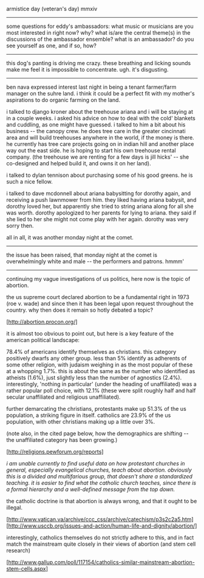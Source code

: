 armistice day (veteran's day) mmxiv

---

some questions for eddy's ambassadors:
what music or musicians are you most interested in right now? why?
what is/are the central theme(s) in the discussions of the ambassador ensemble?
what is an ambassador? do you see yourself as one, and if so, how?

---

this dog's panting is driving me crazy. these breathing and licking sounds make me feel it is impossible to concentrate. ugh. it's disgusting.

---

ben nava expressed interest last night in being a tenant farmer/farm manager on the suhre land. i think it could be a perfect fit with my mother's aspirations to do organic farming on the land.

i talked to django kroner about the treehouse ariana and i will be staying at in a couple weeks. i asked his advice on how to deal with the cold' blankets and cuddling, as one might have guessed. i talked to him a bit about his business -- the canopy crew. he does tree care in the greater cincinnati area and will build treehouses anywhere in the world, if the money is there. he currently has tree care projects going on in indian hill and another place way out the east side. he is hoping to start his own treehouse rental company. (the treehouse we are renting for a few days is jill hicks' -- she co-designed and helped build it, and owns it on her land).

i talked to dylan tennison about purchasing some of his good greens. he is such a nice fellow.

i talked to dave mcdonnell about ariana babysitting for dorothy again, and receiving a push lawnmower from him. they liked having ariana babysit, and dorothy loved her, but apparently she tried to string ariana along for all she was worth. dorothy apologized to her parents for lying to ariana. they said if she lied to her she might not come play with her again. dorothy was very sorry then.

all in all, it was another monday night at the comet.

---

the issue has been raised, that monday night at the comet is overwhelmingly white and male -- the performers and patrons. hmmm'

---

continuing my vague investigations of us politics, here now is the topic of abortion.

the us supreme court declared abortion to be a fundamental right in 1973 (roe v. wade) and since then it has been legal upon request throughout the country. why then does it remain so hotly debated a topic?

[http://abortion.procon.org/]

it is almost too obvious to point out, but here is a key feature of the american political landscape:

78.4% of americans identify themselves as christians. this category positively dwarfs any other group. less than 5% identify as adherents of some other religion, with judaism weighing in as the most popular of these at a whopping 1.7%. this is about the same as the number who identified as atheists (1.6%), just slightly less than the number of agnostics (2.4%). interestingly, 'nothing in particular' (under the heading of unaffiliated) was a rather popular poll choice, with 12.1% (these were split roughly half and half secular unaffiliated and religious unaffiliated).

further demarcating the christians, protestants make up 51.3% of the us population, a striking figure in itself. catholics are 23.9% of the us population, with other christians making up a little over 3%.

(note also, in the cited page below, how the demographics are shifting -- the unaffiliated category has been growing.)

[http://religions.pewforum.org/reports]

*i am unable currently to find useful data on how protestant churches in general, especially evangelical churches, teach about abortion. obviously this is a divided and multifarious group, that doesn't share a standardized teaching. it is easier to find what the catholic church teaches, since there is a formal hierarchy and a well-defined message from the top down.*

the catholic doctrine is that abortion is always wrong, and that it ought to be illegal.

[http://www.vatican.va/archive/ccc_css/archive/catechism/p3s2c2a5.htm]
[http://www.usccb.org/issues-and-action/human-life-and-dignity/abortion/]

interestingly, catholics themselves do not strictly adhere to this, and in fact match the mainstream quite closely in their views of abortion (and stem cell research)

[http://www.gallup.com/poll/117154/catholics-similar-mainstream-abortion-stem-cells.aspx]
